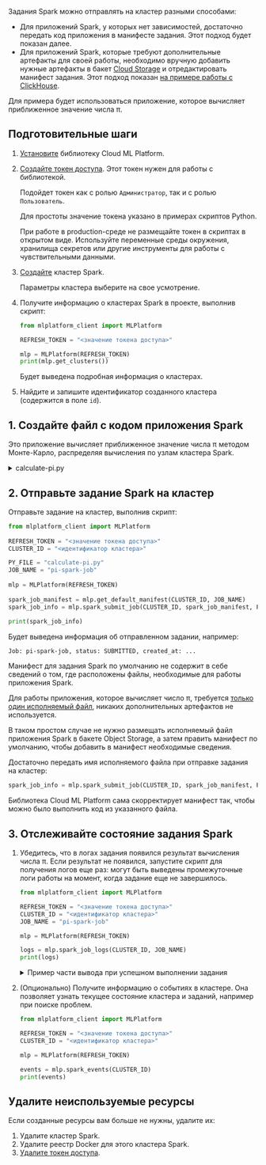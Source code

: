 Задания Spark можно отправлять на кластер разными способами:

- Для приложений Spark, у которых нет зависимостей, достаточно передать код приложения в манифесте задания. Этот подход будет показан далее.
- Для приложений Spark, которые требуют дополнительные артефакты для своей работы, необходимо вручную добавить нужные артефакты в бакет [Cloud Storage](/ru/storage/s3) и отредактировать манифест задания. Этот подход показан [на примере работы с ClickHouse](../submit-advanced-job-clickhouse).

Для примера будет использоваться приложение, которое вычисляет приближенное значение числа π.

## Подготовительные шаги

1. [Установите](../../ml-platform-library/install) библиотеку Cloud ML Platform.

1. [Создайте токен доступа](../../ml-platform-library/authz). Этот токен нужен для работы с библиотекой.

   Подойдет токен как с ролью `Администратор`, так и с ролью `Пользователь`.

   <err>

   Для простоты значение токена указано в примерах скриптов Python.

   При работе в production-среде не размещайте токен в скриптах в открытом виде. Используйте переменные среды окружения, хранилища секретов или другие инструменты для работы с чувствительными данными.

   </err>

1. [Создайте](../../service-management/create) кластер Spark.

   Параметры кластера выберите на свое усмотрение.

1. Получите информацию о кластерах Spark в проекте, выполнив скрипт:

   ```python
   from mlplatform_client import MLPlatform

   REFRESH_TOKEN = "<значение токена доступа>"

   mlp = MLPlatform(REFRESH_TOKEN)
   print(mlp.get_clusters())
   ```

   Будет выведена подробная информация о кластерах.

1. Найдите и запишите идентификатор созданного кластера (содержится в поле `id`).

## 1. Создайте файл с кодом приложения Spark

Это приложение вычисляет приближенное значение числа π методом Монте-Карло, распределяя вычисления по узлам кластера Spark.

<details>
<summary>calculate-pi.py</summary>

```python
import sys
from random import random
from operator import add
from pyspark.sql import SparkSession

spark = SparkSession \
    .builder \
    .appName("PythonPi") \
    .getOrCreate()

partitions = int(sys.argv[1]) if len(sys.argv) > 1 else 2
n = 100000 * partitions

def f(_: int) -> float:
    x = random() * 2 - 1
    y = random() * 2 - 1
    return 1 if x ** 2 + y ** 2 <= 1 else 0

count = spark.sparkContext.parallelize(range(1, n + 1), partitions).map(f).reduce(add)
print("Pi is roughly %f" % (4.0 * count / n))

spark.stop()
```

</details>

## 2. Отправьте задание Spark на кластер

Отправьте задание на кластер, выполнив скрипт:

```python
from mlplatform_client import MLPlatform
   
REFRESH_TOKEN = "<значение токена доступа>"
CLUSTER_ID = "<идентификатор кластера>"

PY_FILE = "calculate-pi.py"
JOB_NAME = "pi-spark-job"
   
mlp = MLPlatform(REFRESH_TOKEN)
   
spark_job_manifest = mlp.get_default_manifest(CLUSTER_ID, JOB_NAME)
spark_job_info = mlp.spark_submit_job(CLUSTER_ID, spark_job_manifest, PY_FILE)
   
print(spark_job_info)
```

Будет выведена информация об отправленном задании, например:

```text
Job: pi-spark-job, status: SUBMITTED, created_at: ...
```

Манифест для задания Spark по умолчанию не содержит в себе сведений о том, где расположены файлы, необходимые для работы приложения Spark.

Для работы приложения, которое вычисляет число π, требуется [только один исполняемый файл](#1_sozdayte_fayl_s_kodom_prilozheniya_spark), никаких дополнительных артефактов не используется.

В таком простом случае не нужно размещать исполняемый файл приложения Spark в бакете Object Storage, а затем править манифест по умолчанию, чтобы добавить в манифест необходимые сведения.

Достаточно передать имя исполняемого файла при отправке задания на кластер:

```python
spark_job_info = mlp.spark_submit_job(CLUSTER_ID, spark_job_manifest, PY_FILE)
```

Библиотека Cloud ML Platform сама скорректирует манифест так, чтобы можно было выполнить код из указанного файла.

## 3. Отслеживайте состояние задания Spark

1. Убедитесь, что в логах задания появился результат вычисления числа π. Если результат не появился, запустите скрипт для получения логов еще раз: могут быть выведены промежуточные логи работы на момент, когда задание еще не завершилось.

   ```python
   from mlplatform_client import MLPlatform

   REFRESH_TOKEN = "<значение токена доступа>"
   CLUSTER_ID = "<идентификатор кластера>"
   JOB_NAME = "pi-spark-job"

   mlp = MLPlatform(REFRESH_TOKEN)

   logs = mlp.spark_job_logs(CLUSTER_ID, JOB_NAME)
   print(logs)
   ```

   <details>
   <summary>Пример части вывода при успешном выполнении задания</summary>

   ```text
   Pi is roughly 3.146360
   ```

   </details>

1. (Опционально) Получите информацию о событиях в кластере. Она позволяет узнать текущее состояние кластера и заданий, например при поиске проблем.

   ```python
   from mlplatform_client import MLPlatform

   REFRESH_TOKEN = "<значение токена доступа>"
   CLUSTER_ID = "<идентификатор кластера>"

   mlp = MLPlatform(REFRESH_TOKEN)

   events = mlp.spark_events(CLUSTER_ID)
   print(events)
   ```

## Удалите неиспользуемые ресурсы

Если созданные ресурсы вам больше не нужны, удалите их:

1. Удалите кластер Spark.
1. Удалите реестр Docker для этого кластера Spark.
1. [Удалите токен доступа](../../ml-platform-library/authz#udalenie_tokena_dostupa).
